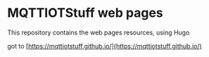# MQTTIOTStuff web pages

This repository contains the web pages resources, using Hugo

got to [https://mqttiotstuff.github.io/](https://mqttiotstuff.github.io/)
